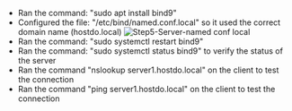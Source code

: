 - Ran the command: "sudo apt install bind9"
- Configured the file: "/etc/bind/named.conf.local" so it used the correct domain name (hostdo.local)
![Step5-Server-named conf local](https://github.com/user-attachments/assets/f9c13b5a-6af8-4f71-88fa-f3d1750ca0a0)
- Ran the command: "sudo systemctl restart bind9"
- Ran the command: "sudo systemctl status bind9" to verify the status of the server
- Ran the command "nslookup server1.hostdo.local" on the client to test the connection
- Ran the command "ping server1.hostdo.local" on the client to test the connection
